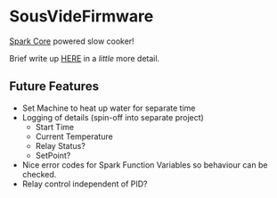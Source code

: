 SousVideFirmware
================

[Spark Core](http://spark.io) powered slow cooker!

Brief write up [HERE](http://www.marcdenman.co.uk/2014/04/26/Spark-Sous-Vide/) in a *little* more detail. 

## Future Features
 
- Set Machine to heat up water for separate time
- Logging of details (spin-off into separate project)
  - Start Time
  - Current Temperature
  - Relay Status?
  - SetPoint?
- Nice error codes for Spark Function Variables so behaviour can be checked. 
- Relay control independent of PID? 
